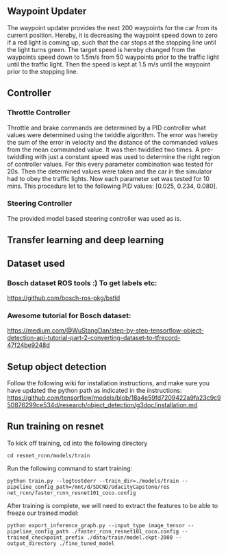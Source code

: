 ## Waypoint Updater

The waypoint updater provides the next 200 waypoints for the car from its current position. Hereby, it is decreasing the waypoint speed down to zero if a red light is coming up, such that the car stops at the stopping line until the light turns green. The target speed is hereby changed from the waypoints speed down to 1.5m/s from 50 waypoints prior to the traffic light until the traffic light. Then the speed is kept at 1.5 m/s until the waypoint prior to the stopping line.



## Controller

### Throttle Controller

Throttle and brake commands are determined by a PID controller what values were determined using the twiddle algorithm. The error was hereby the sum of the error in velocity and the distance of the commanded values from the mean commanded value. It was then twiddled two times. A pre-twiddling with just a constant speed was used to determine the right region of controller values. For this every parameter combination was tested for 20s. Then the determined values were taken and the car in the simulator had to obey the traffic lights. Now each parameter set was tested for 10 mins. This procedure let to the following PID values: [0.025, 0.234, 0.080].

### Steering Controller

The provided model based steering controller was used as is.

## Transfer learning and deep learning

## Dataset used
### Bosch dataset ROS tools :) To get labels etc:
https://github.com/bosch-ros-pkg/bstld

### Awesome tutorial for Bosch dataset:
https://medium.com/@WuStangDan/step-by-step-tensorflow-object-detection-api-tutorial-part-2-converting-dataset-to-tfrecord-47f24be9248d

## Setup object detection

Follow the following wiki for installation instructions, and make sure you have updated the python path as indicated in the instructions:
https://github.com/tensorflow/models/blob/18a4e59fd7209422a9fa23c9c950876299ce534d/research/object_detection/g3doc/installation.md

## Run training on resnet

To kick off training, cd into the following directory

```
cd resnet_rcnn/models/train
```

Run the following command to start training:

```
python train.py --logtostderr --train_dir=./models/train --pipeline_config_path=/mnt/d/SDCND/UdacityCapstone/res
net_rcnn/faster_rcnn_resnet101_coco.config
```

After training is complete, we will need to extract the features to be able to freeze our trained model:

```
python export_inference_graph.py --input_type image_tensor --pipeline_config_path ./faster_rcnn_resnet101_coco.config --trained_checkpoint_prefix ./data/train/model.ckpt-2000 --output_directory ./fine_tuned_model
```

